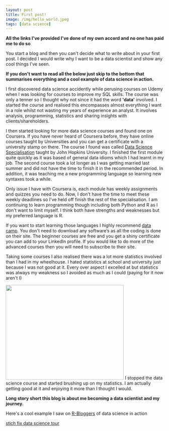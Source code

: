 ```yaml
---
layout: post
title: First post!
image: /img/hello_world.jpeg
tags: [data science]
---
```


**All the links I've provided I've done of my own accord and no one has paid me to do so**

You start a blog and then you can't decide what to write about in your first post. I decided I would write why I want to be a data scientist and show any cool things I've seen. 

**If you don't want to read all the below just skip to the bottom that summarises everything and a cool example of data science in action.**

I first discovered data science accidently while perusing courses on Udemy when I was looking for courses to improve my SQL skills.
The course was only a tenner so I thought why not since it had the word **'data'** involved. I started the course and realised this encompasses almost everything I want in a role whilst not wasting my years of experience an analyst. It involves analysis, programming, statistics and sharing insights with clients/shareholders. 

I then started looking for more data science courses and found one on Coursera. If you have never heard of Coursera before, they have online courses taught by Universities and you can get a certificate with a university stamp on there. The course I found was called [Data Science Specialisation](https://www.coursera.org/specializations/jhu-data-science) taught by John Hopkins University. I finished the first module quite quickly as it was based of general data idioms which I had learnt in my job. The second course took a lot longer as I was getting married last summer and did not have the time to finish it in the recommended period. In addition, it was teaching me a new programming language so learning new syntaxes took a while.

Only issue I have with Coursera is, each module has weekly assignments and quizzes you need to do. Now, I don't have the time to meet these weekly deadlines so I've held off finish the rest of the specialisation. 
I am continuing to learn programming though including both Python and R as I don't want to limit myself. I think both have strengths and weaknesses but my preferred language is R.

If you want to start learning those languages I highly recommend [data camp](https://www.datacamp.com/). You don't need to download any software’s as all the coding is done on their site. The beginner courses are free and you get a shiny certificate you can add to your LinkedIn profile. If you would like to do more of the advanced courses then you will need to subscribe to their site. 

Taking some courses I also realised there was a lot more statistics involved than I had in my wheelhouse. I hated statistics at school and university just because I was not good at it. Every over aspect I excelled at but statistics was always my weakness so I avoided as much as I could (paying for it now aren't I)

<img src="http://static.fjcdn.com/pictures/Hindsight_c80e35_2006007.jpg" width="375" height="300" />
I stopped the data science course and started brushing up on my statistics. I am actually getting good at it and enjoying it more than I thought I would.

**Long story short this blog is about me becoming a data scientist and my journey.**



Here's a cool example I saw on [R-Bloggers](https://www.r-bloggers.com/) of data science in action

[stich fix data science tour](http://algorithms-tour.stitchfix.com/)

